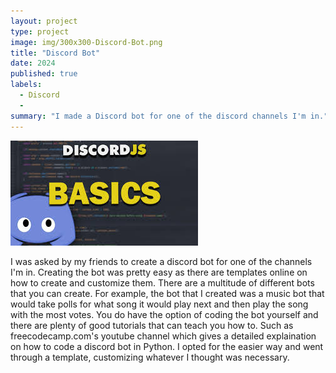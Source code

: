 ```yaml
---
layout: project
type: project
image: img/300x300-Discord-Bot.png
title: "Discord Bot"
date: 2024
published: true
labels:
  - Discord
  - 
summary: "I made a Discord bot for one of the discord channels I'm in."
---
```


<img class="img-fluid" src="../img/300x300-discord-bot.jpeg">

I was asked by my friends to create a discord bot for one of the channels I'm in. Creating the bot was pretty easy as there are templates online on how to create and customize them. There are a multitude of different bots that you can create. For example, the bot that I created was a music bot that would take polls for what song it would play next and then play the song with the most votes. You do have the option of coding the bot yourself and there are plenty of good tutorials that can teach you how to. Such as freecodecamp.com's youtube channel which gives a detailed explaination on how to code a discord bot in Python. I opted for the easier way and went through a template, customizing whatever I thought was necessary. 
